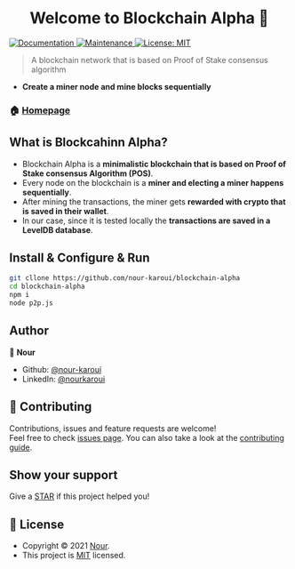 <h1 align="center">Welcome to Blockchain Alpha 👋</h1>
<p>
  <a href="https://github.com/nour-karoui/blockchain-alpha#readme" target="_blank">
    <img alt="Documentation" src="https://img.shields.io/badge/documentation-yes-brightgreen.svg" />
  </a>
  <a href="https://github.com/nour-karoui/blockchain-alpha/graphs/commit-activity" target="_blank">
    <img alt="Maintenance" src="https://img.shields.io/badge/Maintained%3F-yes-green.svg" />
  </a>
  <a href="https://github.com/nour-karoui/blockchain-alpha/blob/main/LICENSE" target="_blank">
    <img alt="License: MIT" src="https://img.shields.io/badge/Maintained%3F-yes-green.svg" />
  </a>
</p>

> A blockchain network that is based on Proof of Stake consensus algorithm

* **Create a miner node and mine blocks sequentially**


### 🏠 [Homepage](https://github.com/nour-karoui/blockchain-alpha)

## What is Blockcahinn Alpha?
- Blockchain Alpha is a **minimalistic blockchain that is based on Proof of Stake consensus Algorithm (POS)**.
- Every node on the blockchain is a **miner and electing a miner happens sequentially**.
- After mining the transactions, the miner gets **rewarded with crypto that is saved in their wallet**.
- In our case, since it is tested locally the **transactions are saved in a LevelDB database**.
## Install & Configure & Run

```sh
git cllone https://github.com/nour-karoui/blockchain-alpha
cd blockchain-alpha
npm i
node p2p.js
```

## Author

👤 **Nour**

* Github: [@nour-karoui](https://github.com/nour-karoui)
* LinkedIn: [@nourkaroui](https://www.linkedin.com/in/nourkaroui/)

## 🤝 Contributing

Contributions, issues and feature requests are welcome!<br />Feel free to check [issues page](https://github.com/nour-karoui/blockchain-alpha/issues). You can also take a look at the [contributing guide](https://github.com/nour-karoui/blockchain-alpha/blob/master/CONTRIBUTING.md).

## Show your support

Give a [STAR](https://github.com/nour-karoui/blockchain-alpha) if this project helped you!

## 📝 License

* Copyright © 2021 [Nour](https://github.com/nour-karoui).
* This project is [MIT](https://github.com/nour-karoui/mongoose-soft-delete/blob/master/LICENSE) licensed.


